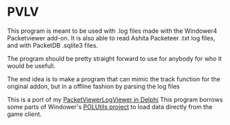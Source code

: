 # PVLV

This program is meant to be used with .log files made with the Windower4 Packetviewer add-on.
It is also able to read Ashita Packeteer .txt log files, and with PacketDB .sqlite3 files.

The program should be pretty straight forward to use for anybody for who it would be usefull.

The end idea is to make a program that can mimic the track function for the original addon, but in a offline fashion by parsing the log files

This is a port of my [PacketViewerLogViewer in Delphi](https://github.com/ZeromusXYZ/PVLV-Delphi-Old)
This program borrows some parts of Windower's [POLUtils project](https://github.com/Windower/POLUtils) to load data directly from the game client.
